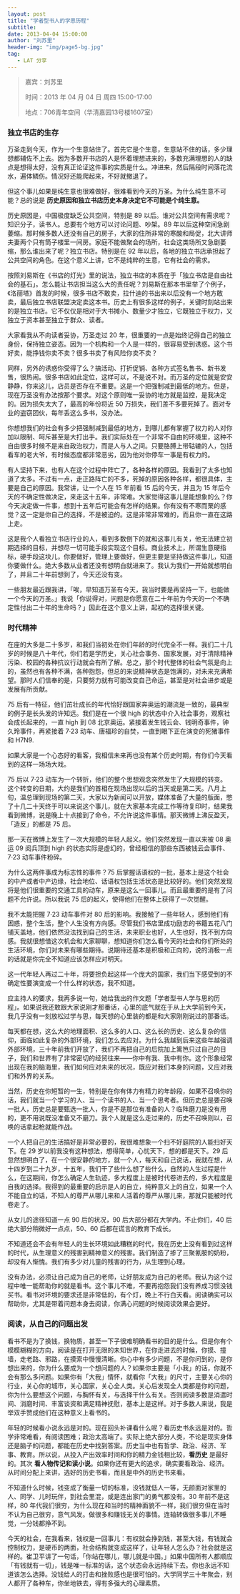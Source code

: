 ```yaml
---
layout: post
title: "学者型书人的学思历程"
subtitle:
date: 2013-04-04 15:00:00
author: "刘苏里"
header-img: "img/page5-bg.jpg"
tag:
   - LAT 分享
---
```


> 嘉宾：刘苏里
>
> 时间：2013 年 04 月 04 日 周四 15:00-17:00
>
> 地点：706青年空间（华清嘉园13号楼1607室）

### 独立书店的生存

万圣走到今天，作为一个生意站住了。首先它是个生意，生意站不住的话，多少理想都辅佐不上去。因为多数开书店的人是怀着理想进来的，多数充满理想的人的缺点是想得太好，没有真正论证这件事的实质是什么。冲进来，然后隔段时间落花流水，遍体鳞伤。情况好还能爬起来，不好就撤退了。

但这个事儿如果是纯生意也很难做好，很难看到今天的万圣。为什么纯生意不可能？总的说是 **历史原因和独立书店历史本身决定它不可能是个纯生意。**

历史原因是，中国极度缺乏公共空间，特别是 89 以后。谁对公共空间有需求呢？知识分子，读书人。总要有个地方可以讨论问题、吵架。89 年以后这种空间急剧萎缩。那时候多数人还没有自己的房子，大家的住所非常的寒酸和局促，北大讲师夫妻两个只有筒子楼里一间房。家庭不能做聚会的场所，社会这类场所又急剧萎缩，那么谁出来了呢？独立书店。特别是在 92 年以后，各地的独立书店承担起了公共空间的角色。在这个意义上讲，它不是纯粹的生意，它有社会的需求。

按照刘易斯在《书店的灯光》里的说法，独立书店的本质在于「独立书店是自由社会的基石」。怎么能让书店担当这么大的责任呢？刘易斯在那本书里举了个例子，《洛丽塔》首发的时候，很多书店不敢卖，拉什迪的书出来以后没有一个地方敢卖，最后独立书店联盟决定卖这本书。历史上有很多这样的例子，关键时刻站出来的是独立书店。它不仅仅是相对于大书摊小、数量少才独立，它既独立于权力，又独立于资本甚至独立于群众、读者。

大家看我从不向读者妥协，万圣走过 20 年，很重要的一点是始终记得自己的独立身份，保持独立姿态。因为一个机构和一个人是一样的，很容易受到诱惑。这个书好卖，能挣钱你卖不卖？很多书卖了有风险你卖不卖？

同样，另外的诱惑你受得了么？搞活动、打折促销、各种方式签名售书、新书发售，很热闹。很多书店如此定位，这样可以，不是说不对。而万圣的定位就是安安静静，你来这儿，店员是否存在不重要。这是一个把强制减到最低的地方。但是，现在万圣没有办法按那个要求。对这个原则唯一妥协的地方就是监控，是我决定的。因为损失太大了，最高的年份将近 50 万损失，我们差不多要死掉了。面对专业的盗窃团伙，每年丢这么多书，没办法。

你想想我们的社会有多少把强制减到最低的地方，到哪儿都有掌握了权力的人对你加以限制、呵斥甚至是大打出手。我们实际处在一个非常不自由的环境里，这种不自由很多时候不是来自政治权力，而是人与人之间。只要胳膊上带轱辘的人，包括看车的老大爷，有时候态度都非常恶劣，因为他对你停车一事是有权力的。

有人坚持下来，也有人在这个过程中阵亡了，各种各样的原因。我看到了太多也知道了太多。不过有一点，走正路阵亡的不多，死掉的原因各种各样，都很具体，主要是自己的原因。我常讲，让一个人在 15 年前看 15 后的今天，并且为 15 年后今天的不确定性做决定，来走这十五年，非常难。大家觉得这事儿是能想象的么？你今天决定做一件事，想到十五年后可能会有怎样的结果。你有没有不寒而栗的感觉？这一定是你自己的选择，不是被迫的。这是非常非常难的，而且你一直在这路上走。

这是我个人看独立书店行业的人，看到多数倒下的就和这事儿有关，他无法建立初期选择的目标，并想尽一切可能手段实现这个目标。商业技术上，所谓生意硬指标，硬手段这块儿，你要做好，管理上要做好，但更主要是坚持做这件事儿，知道你要做什么。绝大多数从业者还没有想明白就进来了。我认为我们一开始就想明白了，并且二十年前想到了，今天还没有变。

一些朋友最近跟我讲，「唉，早知道万圣有今天，我当时要是再坚持一下，也能做一个今天的万圣。」我说「你说得对，问题是你愿意在二十年前为今天的一个不确定性付出二十年的生命吗？」因此在这个意义上讲，起初的选择很关键。

### 时代精神

在座的大多是二十多岁，和我们当初处在你们年龄的时代完全不一样。我们二十几岁的时候是八十年代，你们若是学历史，关心社会事务、国家发展，对于清除精神污染、校园的各种抗议行动就会有所了解。总之，那个时代整体的社会气氛是向上的，虽然也有各种不满，各种抱怨，但总的来说精神状态是饱满的，对未来充满希望。那时人们信奉的是，只要努力就有可能改变自己命运，甚至是对社会进步或是发展有所贡献。

75 后有一特征，他们茁壮成长的年代恰好跟国家奔奥运的潮流是一致的，最典型的例子是长头发的许知远。我们是在一个很 high 的状态中介入社会事务，观察社会成长起来的，一直 high 到 08 北京奥运。紧接着发生钱云会、钱明奇事件，钟久玲事件，再紧接着 7·23 动车、唐福珍的自焚，一直到眼下正在演变的死猪事件和 H7N9.

如果大家是一个心态好的看客，我相信未来再也没有某个历史时期，有你们今天看到的这样一场场大戏。

75 后以 7·23 动车为一个转折，他们的整个思想观念突然发生了大规模的转变。这个转变的日期，大约是我们的首相在现场出现以后的当天或是第二天。八月上旬，温总理到现场的第二天，大家以为新闻可以开放，媒体准备了大量的版面，憋了十几二十天终于可以来说这个事儿，就在大家基本完成工作等待复印时，结果我看到微博，说是晚上十点接到了命令，不允许说这件事情。那天微博上沸反盈天，「造反」的都是 75 后。

那一天在微博上发生了一次大规模的年轻人起义。他们突然发现一直以来被 08 奥运 09 阅兵顶到 high 的状态实际是虚幻的，曾经相信的那些东西被钱云会事件、7·23 动车事件粉碎。

为什么这两件事成为标志性的事件？75 后掌握话语权的一批，基本上是这个社会的中产或者中产边缘，社会地位、话语权包括生活状态是比较好的。他们突然发现将是他们很重要的交通工具的动车，原来是这么一回事儿。而且最重要的是有了问题不允许说。所以我说 75 后的起义，使得他们在整体上获得了一次觉醒。

我不太能把握 7·23 动车事件对 80 后的影响。我接触了一些年轻人，感到他们有困惑，整个生活，整个人生没有方向感。尽管我们书店里成功励志的书籍五花八门铺天盖地，他们依然没法找到自己的生活，未来职业也好，人生也好，找不到方向感。我就很想借这次机会和大家聊聊，想知道你们怎么看今天的社会和你们所处的生活环境，你们对未来有哪些期待。说期待还基本是积极和正向的，说的消极一点的话就是你完全不知道应该怎样应对明天。

这一代年轻人再过二十年，将要担负起这样一个庞大的国家，我们当下感受到的不确定性要演变成一个什么样的状态，我不知道。

应主持人的要求，我再多说一句，她给我出的作文题「学者型书人学与思的历程」。如果说我还敢跟大家说刚才那番话，心里的底气就在于从上大学前到今天，我几乎没有一刻放松过学与思，每天想的心里装的都是和大家刚刚说过的那番话。

每天都在想，这么大的地理面积、这么多的人口、这么长的历史、这么复杂的信仰，面临如此复杂的外部环境，我们怎么去应对。为什么我越到后来这些年越强调外部环境，三十年前我们开放了，我们不再把自己的后院加上篱笆只过自己的日子，我们和世界有了非常密切的经贸往来——你中有我、我中有你。这个形象经常出现在我的脑海里，我们如何应对未来的状况，既应对我们本身的问题，又应对我们和外界的关系。

当然，历史在你短暂的一生，特别是在你有体力有精力的年龄段，如果不召唤你的话，我们就当一个学习的人、当一个读书的人、当一个思考者。但历史总是要召唤一批人，历史总是要甄选一批人，你是不是那位有准备的人？临阵磨刀是没有用的，更不用说既没准备又不磨刀。我个人就是这么走过来的，历史不召唤则以，召唤的话拿起枪就能作战。

一个人把自己的生活搞好是非常必要的，我很难想象一个扫不好庭院的人能扫好天下。在 29 岁以前我没有这种想法，想得简单，心忧天下，想的都是天下。29 后忽然想明白了，在一个很安静的地方，就一个人，每天和自己说话，我就在想，从十四岁到二十九岁，十五年，我们干了些什么想了些什么，自然的人生过程是什么，在这期间，你怎么确定人生轨迹，多大程度上是被时代卷进去的，多大程度是自我的选择。我得到的最重要的启示是人的自立，纯粹意义上的自立，如果一个人不能自立的话，不知人的尊严从哪儿来和人活着的尊严从哪儿来，那就只能被时代卷走了。

从女儿的途径知道一点 90 后的状况，90 后大部分都在大学内。不止你们，40 后绝大部分稍微好一点点，50、60 后都在谎言的教育下成长。

不知道还会不会有年轻人的生长环境如此糟糕的时代，我在历史上没有看到过这样的时代，从生理意义的残害到精神意义的残害。我们制造了掺了三聚氰胺的奶粉，却没有人惭愧。我们有多少对儿童的残害的行为，从生理到心理。

没有办法，必须让自己成为自己的老师，让好朋友成为自己的老师。我认为这个过程中唯一能帮助你的就是看书。这个事儿不难，不要再抱怨我们没有养成习惯没钱买书。看书对环境的要求还是非常低的，有个灯，晚上不行白天看。阅读确实可以帮助你，尤其是带着问题本身去阅读，你满心问题的时候阅读效果会更好。

### 阅读，从自己的问题出发

看书不是为了换钱，换物质，甚至一下子很难明确看书的目的是什么。但是你有个模模糊糊的方向，阅读是在打开无限的未知世界，在你走进去的时候，你摸、撞墙，走老路、邪路，在摸索中慢慢清晰。你心中有多少问题，不是你问到的，是你想出来的，你为什么要成为一个想问题的人？如果你主要是「小我」的话，你就不会有那么多问题。如果你有「大我」情怀，就看你「大我」的尺寸，主要关心你的行业，关心你的城市，关心国家，关心全人类。关心后发现全人类都是你的问题，你为什么要想这个问题，与胸怀有关，与选择干什么有关。否则阅读多数是消遣时间、消磨时间、丰富谈资和满足精神抚慰，基本上是这样。对于多数人来说，我是举双手赞成他们在这种意义上看书的。

年轻的时候看小说永远是对的。现在回头补课看什么呢？看历史书永远是对的。哲学非常难看，有阅读困难；政治太高端了。实际上绝大部分人类，不论是现实身体还是脑子的问题，都能在历史中找到答案。历史当中也有哲学、政治、经济、军事、教育。所以说，从投入产出效率时间和你的精力金钱相比较，**看历史** 是最好的。其次 **看人物传记和读小说**。如果你还有更大的追求，确实要看政治、经济。从时间分配上来讲，选好的历史书看，而且是中外的历史书来看。

不知道什么时候，钱变成了衡量一切的标准，没钱就低人一等，无颜面对家里的人、同学、儿时玩伴，到社会里混，或是连出家门的勇气都没有。30 年前不是这样，80 年代我们很穷，为什么现在和当时的精神面貌不一样，我们很穷但在当时不认为自己很穷，意气风发。做很多和赚钱无关的事情。连轴转做很多事儿不睡觉，一分钱都挣不到。

今天的社会，在我看来，钱权是一回事儿：有权就会挣到钱，甚至大钱，有钱就会控制权力，是硬币的两面，社会结构就变成这样了，让年轻人怎么办？社会就是这样的。崔卫平讲了一句话，「你站在哪儿，哪儿就是中国。」如果中国所有人都顺应「有钱就有一切」，钱是唯一标准的话，这个状态会永远持续下去。你也永远不知道该怎么选择。没钱给人的打击和挫败感也是很可怕的。大学同学三十年聚会，别人都开了各种车，你坐地铁去，得有多强大的心理素质。
